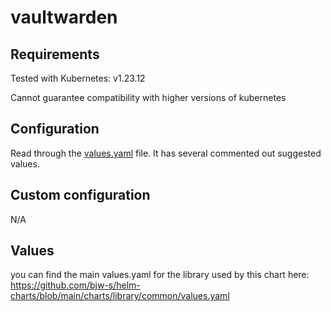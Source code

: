 # vaultwarden

## Requirements
Tested with Kubernetes: v1.23.12

Cannot guarantee compatibility with higher versions of kubernetes

## Configuration

Read through the [values.yaml](./values.yaml) file. It has several commented out suggested values.

## Custom configuration

N/A

## Values

you can find the main values.yaml for the library used by this chart here: https://github.com/bjw-s/helm-charts/blob/main/charts/library/common/values.yaml
